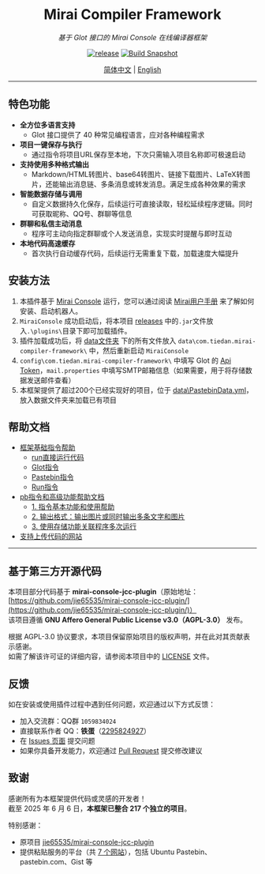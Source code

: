 <div align="center">

# Mirai Compiler Framework

_基于 Glot 接口的 Mirai Console 在线编译器框架_

[![release](https://img.shields.io/github/v/release/tiedanGH/mirai-compiler-framework)](https://github.com/tiedanGH/mirai-compiler-framework/releases)
[![Build Snapshot](https://github.com/tiedanGH/mirai-compiler-framework/actions/workflows/build.yml/badge.svg)](https://github.com/tiedanGH/mirai-compiler-framework/actions/workflows/build.yml)

[//]: # ([![stars]&#40;https://img.shields.io/github/stars/tiedanGH/mirai-compiler-framework?style=flat&color=orange&#41;]&#40;https://github.com/tiedanGH/mirai-compiler-framework&#41;)
[//]: # ([![downloads]&#40;https://shields.io/github/downloads/tiedanGH/mirai-compiler-framework/total&#41;]&#40;https://github.com/tiedanGH/mirai-compiler-framework/releases/latest&#41;)

[简体中文](README.md) | [English](doc/README_en.md)

</div>

---

## 特色功能
- **全方位多语言支持**
    + Glot 接口提供了 40 种常见编程语言，应对各种编程需求
- **项目一键保存与执行**
    + 通过指令将项目URL保存至本地，下次只需输入项目名称即可极速启动
- **支持使用多种格式输出**
    + Markdown/HTML转图片、base64转图片、链接下载图片、LaTeX转图片，还能输出消息链、多条消息或转发消息。满足生成各种效果的需求
- **智能数据存储与调用**
    + 自定义数据持久化保存，后续运行可直接读取，轻松延续程序逻辑。同时可获取昵称、QQ号、群聊等信息
- **群聊和私信主动消息**
    + 程序可主动向指定群聊或个人发送消息，实现实时提醒与即时互动
- **本地代码高速缓存**
    + 首次执行自动缓存代码，后续运行无需重复下载，加载速度大幅提升

## 安装方法
1. 本插件基于 [Mirai Console](https://github.com/mamoe/mirai) 运行，您可以通过阅读 [Mirai用户手册](https://docs.mirai.mamoe.net/UserManual.html) 来了解如何安装、启动机器人。
2. `MiraiConsole` 成功启动后，将本项目 [releases](https://github.com/tiedanGH/mirai-compiler-framework/releases) 中的`.jar`文件放入`.\plugins\`目录下即可加载插件。
3. 插件加载成功后，将 [data文件夹](data) 下的所有文件放入 `data\com.tiedan.mirai-compiler-framework\` 中，然后重新启动 `MiraiConsole`
4. `config\com.tiedan.mirai-compiler-framework\` 中填写 Glot 的 [Api Token](https://glot.io/account/token)，`mail.properties` 中填写SMTP邮箱信息（如果需要，用于将存储数据发送邮件查看）
5. 本框架提供了超过200个已经实现好的项目，位于 [data\PastebinData.yml](data/PastebinData.yml)，放入数据文件夹来加载已有项目

## 帮助文档
- [框架基础指令帮助](doc/commands.md)
    + [run直接运行代码](doc/commands.md#run直接运行代码)
    + [Glot指令](doc/commands.md#Glot指令)
    + [Pastebin指令](doc/commands.md#Pastebin指令)
    + [Run指令](doc/commands.md#Run指令)
- [pb指令和高级功能帮助文档](doc/pastebin.md)
    + [1. 指令基本功能和使用帮助](doc/pastebin.md#一指令基本功能和使用帮助)
    + [2. 输出格式：输出图片或同时输出多条文字和图片](doc/pastebin.md#二输出格式)
    + [3. 使用存储功能关联程序多次运行](doc/pastebin.md#三数据存储功能)
- [支持上传代码的网站](doc/commands.md#支持上传代码的网站)

---

## 基于第三方开源代码
本项目部分代码基于 **mirai-console-jcc-plugin**（原始地址：[https://github.com/jie65535/mirai-console-jcc-plugin/](https://github.com/jie65535/mirai-console-jcc-plugin/)）  
该项目遵循 **GNU Affero General Public License v3.0（AGPL-3.0）** 发布。

根据 AGPL-3.0 协议要求，本项目保留原始项目的版权声明，并在此对其贡献表示感谢。  
如需了解该许可证的详细内容，请参阅本项目中的 [LICENSE](LICENSE) 文件。

## 反馈
如在安装或使用插件过程中遇到任何问题，欢迎通过以下方式反馈：

- 加入交流群：QQ群 `1059834024`
- 直接联系作者 QQ：**铁蛋**（[2295824927](https://qm.qq.com/q/hAIXBftS12)）
- 在 [Issues 页面](https://github.com/tiedanGH/mirai-compiler-framework/issues) 提交问题
- 如果你具备开发能力，欢迎通过 [Pull Request](https://github.com/tiedanGH/mirai-compiler-framework/pulls) 提交修改建议

## 致谢
感谢所有为本框架提供代码或灵感的开发者！  
截至 2025 年 6 月 6 日，**本框架已整合 217 个独立的项目**。

特别感谢：
- 原项目 [jie65535/mirai-console-jcc-plugin](https://github.com/jie65535/mirai-console-jcc-plugin/)
- 提供粘贴服务的平台（共 [7 个网站](doc/commands.md#支持上传代码的网站)），包括 Ubuntu Pastebin、pastebin.com、Gist 等
